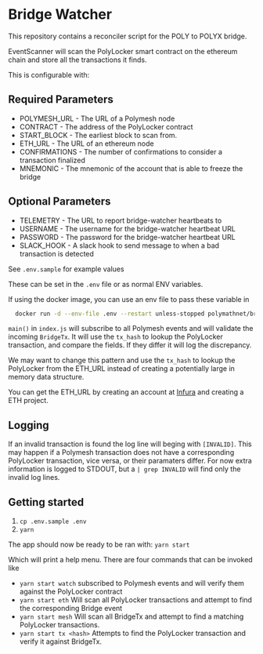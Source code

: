# Bridge Watcher

This repository contains a reconciler script for the POLY to POLYX bridge.

EventScanner will scan the PolyLocker smart contract on the ethereum chain and store all the transactions it finds.

This is configurable with:

## Required Parameters

- POLYMESH_URL - The URL of a Polymesh node
- CONTRACT - The address of the PolyLocker contract
- START_BLOCK - The earliest block to scan from.
- ETH_URL - The URL of an ethereum node
- CONFIRMATIONS - The number of confirmations to consider a transaction finalized
- MNEMONIC - The mnemonic of the account that is able to freeze the bridge

## Optional Parameters

- TELEMETRY - The URL to report bridge-watcher heartbeats to
- USERNAME - The username for the bridge-watcher heartbeat URL
- PASSWORD - The password for the bridge-watcher heartbeat URL
- SLACK_HOOK - A slack hook to send message to when a bad transaction is detected

See `.env.sample` for example values

These can be set in the `.env` file or as normal ENV variables.

If using the docker image, you can use an env file to pass these variable in

```sh
  docker run -d --env-file .env --restart unless-stopped polymathnet/bridge-watcher
```

`main()` in `index.js` will subscribe to all Polymesh events and will validate the incoming `BridgeTx`. It will use the `tx_hash` to lookup the PolyLocker transaction, and compare the fields. If they differ it will log the discrepancy.

We may want to change this pattern and use the `tx_hash` to lookup the PolyLocker from the ETH_URL instead of creating a potentially large in memory data structure.

You can get the ETH_URL by creating an account at [Infura](https://infura.io/) and creating a ETH project.

## Logging

If an invalid transaction is found the log line will beging with `[INVALID]`. This may happen if a Polymesh transaction does not have a corresponding PolyLocker transaction, vice versa, or their paramaters differ. For now extra information is logged to STDOUT, but a `| grep INVALID` will find only the invalid log lines.

## Getting started

1. `cp .env.sample .env`
1. `yarn`

The app should now be ready to be ran with:
`yarn start`

Which will print a help menu. There are four commands that can be invoked like

- `yarn start watch` subscribed to Polymesh events and will verify them against the PolyLocker contract
- `yarn start eth` Will scan all PolyLocker transactions and attempt to find the corresponding Bridge event
- `yarn start mesh` Will scan all BridgeTx and attempt to find a matching PolyLocker transactions.
- `yarn start tx <hash>` Attempts to find the PolyLocker transaction and verify it against BridgeTx.
